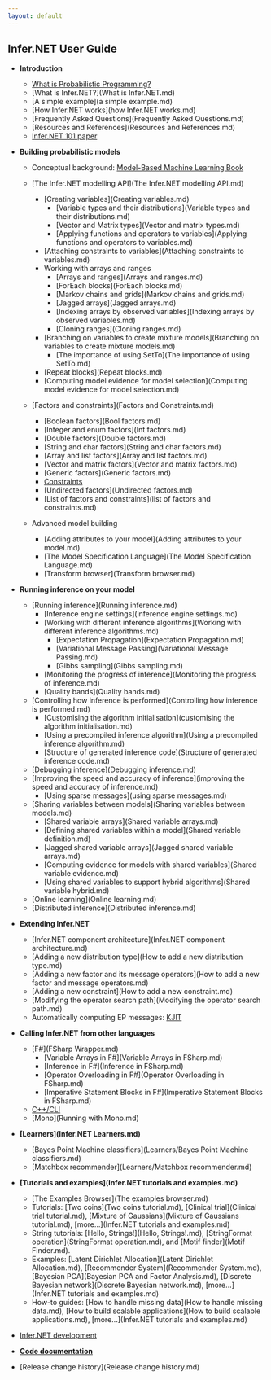 ```yaml
---
layout: default
---
```

## Infer.NET User Guide

*   **Introduction**

    *   [What is Probabilistic Programming?](../InferNet_Intro.pdf)
    *   [What is Infer.NET?](What is Infer.NET.md)
    *   [A simple example](a simple example.md)
    *   [How Infer.NET works](how Infer.NET works.md)
    *   [Frequently Asked Questions](Frequently Asked Questions.md)
    *   [Resources and References](Resources and References.md)
    *   [Infer.NET 101 paper](../InferNet101.pdf)

*   **Building probabilistic models** 

    *   Conceptual background: [Model-Based Machine Learning Book](http://mbmlbook.com/)
    *   [The Infer.NET modelling API](The Infer.NET modelling API.md)
        *   [Creating variables](Creating variables.md)
            *   [Variable types and their distributions](Variable types and their distributions.md)
            *   [Vector and Matrix types](Vector and matrix types.md)
            *   [Applying functions and operators to variables](Applying functions and operators to variables.md)        
        *   [Attaching constraints to variables](Attaching constraints to variables.md)
        *   Working with arrays and ranges
            *   [Arrays and ranges](Arrays and ranges.md)
            *   [ForEach blocks](ForEach blocks.md)
            *   [Markov chains and grids](Markov chains and grids.md)
            *   [Jagged arrays](Jagged arrays.md)
            *   [Indexing arrays by observed variables](Indexing arrays by observed variables.md)
            *   [Cloning ranges](Cloning ranges.md)
        *   [Branching on variables to create mixture models](Branching on variables to create mixture models.md)
            *   [The importance of using SetTo](The importance of using SetTo.md)
        *   [Repeat blocks](Repeat blocks.md)
        *   [Computing model evidence for model selection](Computing model evidence for model selection.md)

    *   [Factors and constraints](Factors and Constraints.md)
        *   [Boolean factors](Bool factors.md)
        *   [Integer and enum factors](Int factors.md)
        *   [Double factors](Double factors.md)
        *   [String and char factors](String and char factors.md)
        *   [Array and list factors](Array and list factors.md)
        *   [Vector and matrix factors](Vector and matrix factors.md)
        *   [Generic factors](Generic factors.md)
        *   [Constraints](Constraints.md)
        *   [Undirected factors](Undirected factors.md)
        *   [List of factors and constraints](list of factors and constraints.md)

    *   Advanced model building
        *   [Adding attributes to your model](Adding attributes to your model.md)
        *   [The Model Specification Language](The Model Specification Language.md)
        *   [Transform browser](Transform browser.md)

*   **Running inference on your model**

    *   [Running inference](Running inference.md)
        *   [Inference engine settings](inference engine settings.md)
        *   [Working with different inference algorithms](Working with different inference algorithms.md)
            *   [Expectation Propagation](Expectation Propagation.md)
            *   [Variational Message Passing](Variational Message Passing.md)
            *   [Gibbs sampling](Gibbs sampling.md)
        *   [Monitoring the progress of inference](Monitoring the progress of inference.md)
        *   [Quality bands](Quality bands.md)
    *   [Controlling how inference is performed](Controlling how inference is performed.md)
        *   [Customising the algorithm initialisation](customising the algorithm initialisation.md)
        *   [Using a precompiled inference algorithm](Using a precompiled inference algorithm.md)
        *   [Structure of generated inference code](Structure of generated inference code.md)
    *   [Debugging inference](Debugging inference.md)
    *   [Improving the speed and accuracy of inference](improving the speed and accuracy of inference.md)
        *   [Using sparse messages](using sparse messages.md)
    *   [Sharing variables between models](Sharing variables between models.md)
        *   [Shared variable arrays](Shared variable arrays.md)
        *   [Defining shared variables within a model](Shared variable definition.md)
        *   [Jagged shared variable arrays](Jagged shared variable arrays.md)
        *   [Computing evidence for models with shared variables](Shared variable evidence.md)
        *   [Using shared variables to support hybrid algorithms](Shared variable hybrid.md)
    *   [Online learning](Online learning.md)
    *   [Distributed inference](Distributed inference.md)

*   **Extending Infer.NET**

    *   [Infer.NET component architecture](Infer.NET component architecture.md)
    *   [Adding a new distribution type](How to add a new distribution type.md)
    *   [Adding a new factor and its message operators](How to add a new factor and message operators.md)
    *   [Adding a new constraint](How to add a new constraint.md)
    *   [Modifying the operator search path](Modifying the operator search path.md)
    *   Automatically computing EP messages: [KJIT](https://github.com/wittawatj/kernel-ep)

*   **Calling Infer.NET from other languages**

    *   [F#](FSharp Wrapper.md)
        *   [Variable Arrays in F#](Variable Arrays in FSharp.md)
        *   [Inference in F#](Inference in FSharp.md)
        *   [Operator Overloading in F#](Operator Overloading in FSharp.md)
        *   [Imperative Statement Blocks in F#](Imperative Statement Blocks in FSharp.md)
    *   [C++/CLI](CPlusPlus.md)
    *   [Mono](Running with Mono.md)

*   **[Learners](Infer.NET Learners.md)**

    *   [Bayes Point Machine classifiers](Learners/Bayes Point Machine classifiers.md)
    *   [Matchbox recommender](Learners/Matchbox recommender.md)

*   **[Tutorials and examples](Infer.NET tutorials and examples.md)**

    *   [The Examples Browser](The examples browser.md)
    *   Tutorials: [Two coins](Two coins tutorial.md), [Clinical trial](Clinical trial tutorial.md), [Mixture of Gaussians](Mixture of Gaussians tutorial.md), [more...](Infer.NET tutorials and examples.md)
    *   String tutorials: [Hello, Strings!](Hello, Strings!.md), [StringFormat operation](StringFormat operation.md), and [Motif finder](Motif Finder.md).
    *   Examples: [Latent Dirichlet Allocation](Latent Dirichlet Allocation.md), [Recommender System](Recommender System.md), [Bayesian PCA](Bayesian PCA and Factor Analysis.md), [Discrete Bayesian network](Discrete Bayesian network.md), [more...](Infer.NET tutorials and examples.md)
    *   How-to guides: [How to handle missing data](How to handle missing data.md), [How to build scalable applications](How to build scalable applications.md), [more...](Infer.NET tutorials and examples.md)


*   [Infer.NET development](../development/index.md)
*   [**Code documentation**](../apiguide/api/index.html)
*   [Release change history](Release change history.md)
